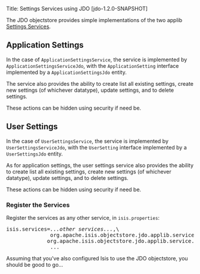 Title: Settings Services using JDO [jdo-1.2.0-SNAPSHOT]

The JDO objectstore provides simple implementations of the two applib [Settings Services](../../../core/services/settings-services.html).

## Application Settings

In the case of `ApplicationSettingsService`, the service is implemented by `ApplicationSettingsServiceJdo`, with the `ApplicationSetting` interface implemented by a `ApplicationSettingsJdo` entity.

The service also provides the ability to create list all existing settings, create new settings (of whichever datatype), update settings, and to delete settings.

These actions can be hidden using security if need be.  


## User Settings

In the case of `UserSettingsService`, the service is implemented by `UserSettingsServiceJdo`, with the `UserSetting` interface implemented by a `UserSettingsJdo` entity.

As for application settings, the user settings service also provides the ability to create list all existing settings, create new settings (of whichever datatype), update settings, and to delete settings.

These actions can be hidden using security if need be.  


### Register the Services

Register the services as any other service, in `isis.properties`:

<pre>
isis.services=<i>...other services...</i>,\
              org.apache.isis.objectstore.jdo.applib.service.settings.ApplicationSettingsServiceJdo,\
             org.apache.isis.objectstore.jdo.applib.service.settings.UserSettingsServiceJdo,\
              ...
</pre>

Assuming that you've also configured Isis to use the JDO objectstore, you should be good to go...
